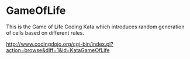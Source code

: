 # GameOfLife
This is the Game of Life Coding Kata which introduces random generation of cells based on different rules.

http://www.codingdojo.org/cgi-bin/index.pl?action=browse&diff=1&id=KataGameOfLife
